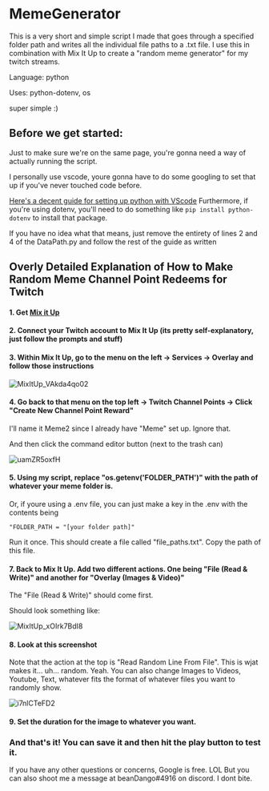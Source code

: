 # MemeGenerator

This is a very short and simple script I made that goes through a specified folder path and writes all the individual file
paths to a .txt file. I use this in combination with Mix It Up to create a "random meme generator" for my twitch streams.

Language: python

Uses: python-dotenv, os

super simple :)

## Before we get started:

Just to make sure we're on the same page, you're gonna need a way of actually running the script.

I personally use vscode, youre gonna have to do some googling to set that up if you've never touched code before.

[Here's a decent guide for setting up python with VScode](https://code.visualstudio.com/docs/python/python-tutorial)
Furthermore, if you're using dotenv, you'll need to do something like `pip install python-dotenv` to install that package.

If you have no idea what that means, just remove the entirety of lines 2 and 4 of the DataPath.py and follow the rest of the guide as written

## Overly Detailed Explanation of How to Make Random Meme Channel Point Redeems for Twitch

#### 1. Get [Mix it Up](https://mixitupapp.com/)
#### 2. Connect your Twitch account to Mix It Up (its pretty self-explanatory, just follow the prompts and stuff)
#### 3. Within Mix It Up, go to the menu on the left -> Services -> Overlay and follow those instructions
   ![MixItUp_VAkda4qo02](https://user-images.githubusercontent.com/106944445/222673049-3a1a5bb4-8b14-44f5-b7a6-f53be0cd1c7d.png)
#### 4. Go back to that menu on the top left -> Twitch Channel Points -> Click "Create New Channel Point Reward"
I'll name it Meme2 since I already have "Meme" set up. Ignore that.

And then click the command editor button (next to the trash can)

   ![uamZR5oxfH](https://user-images.githubusercontent.com/106944445/222673775-b9af9892-6705-4892-93c0-ffdd9ca54915.png)
#### 5. Using my script, replace "os.getenv('FOLDER_PATH')" with the path of whatever your meme folder is. 
Or, if youre using a .env file, you can just make a key in the .env with the contents being

`"FOLDER_PATH = "[your folder path]"`

Run it once. This should create a file called "file_paths.txt". Copy the path of this file. 
     
#### 7. Back to Mix It Up. Add two different actions. One being "File (Read & Write)" and another for "Overlay (Images & Video)"
The "File (Read & Write)" should come first. 

Should look something like:

![MixItUp_xOIrk7BdI8](https://user-images.githubusercontent.com/106944445/222675745-131d5f6c-e12b-4f13-818f-10a1e9d6ff9e.png)

#### 8. Look at this screenshot
Note that the action at the top is "Read Random Line From File". This is wjat makes it... uh... random. Yeah.
You can also change Images to Videos, Youtube, Text, whatever fits the format of whatever files you want to randomly show. 

![i7nlCTeFD2](https://user-images.githubusercontent.com/106944445/222677223-388dd5bd-f605-43b6-9973-9813c6d7867a.png)

#### 9. Set the duration for the image to whatever you want.

### And that's it! You can save it and then hit the play button to test it.

If you have any other questions or concerns, Google is free. 
LOL But you can also shoot me a message at beanDango#4916 on discord. I dont bite.



